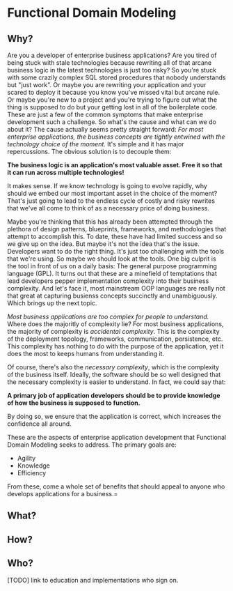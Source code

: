 # Functional Domain Modeling

## Why?
Are you a developer of enterprise business applications?  Are you tired of being stuck with stale technologies because rewriting all of that arcane business logic in the latest technologies is just too risky?  So you're stuck with some crazily complex SQL stored procedures that nobody understands but "just work".  Or maybe you are rewriting your application and your scared to deploy it because you know you've missed vital but arcane rule.  Or maybe you're new to a project and you're trying to figure out what the thing is supposed to do but your getting lost in all of the boilerplate code.  These are just a few of the common symptoms that make enterprise development such a challenge.  So what's the cause and what can we do about it?  The cause actually seems pretty straight forward: *For most enterprise applications, the business concepts are tightly entwined with the technology choice of the moment.*  It's simple and it has major repercussions.  The obvious solution is to decouple them:

**The business logic is an application's most valuable asset.  Free it so that it can run across multiple technologies!**

It makes sense.  If we know technology is going to evolve rapidly, why should we embed our most important asset in the choice of the moment?  That's just going to lead to the endless cycle of costly and risky rewrites that we've all come to think of as a necessary price of doing business. 

Maybe you're thinking that this has already been attempted through the plethora of design patterns, blueprints, frameworks, and methodologies that attempt to accomplish this.  To date, these have had limited success and so we give up on the idea.  But maybe it's not the idea that's the issue.  Developers want to do the right thing.  It's just too challenging with the tools that we're using.  So maybe we should look at the tools.  One big culprit is the tool in front of us on a daily basis:  The general purpose programming language (GPL).  It turns out that these are a minefield of temptations that lead developers pepper implementation complexity into their business complexity.  And let's face it, most mainstream OOP languages are really not that great at capturing busienss concepts succinctly and unambiguously.  Which brings up the next topic.

*Most business applications are too complex for people to understand.*  Where does the majoritly of complexity lie?  For most business applications, the majority of complexity is *accidental complexity*. This is the complexity of the deployment topology, frameworks, communication, persistence, etc.  This complexity has nothing to do with the purpose of the application, yet it does the most to keeps humans from understanding it. 

Of course, there's also the *necessary complexity*, which is the complexity of the business itself.  Ideally, the software should be so well designed that the necessary complexity is easier to understand.  In fact, we could say that:

**A primary job of application developers should be to provide knowledge of how the business is supposed to function.**

By doing so, we ensure that the application is correct, which increases the confidence all around.  

These are the aspects of enterprise application development that Functional Domain Modeling seeks to address.  The primary goals are:

* Agility
* Knowledge
* Efficiency

From these, come a whole set of benefits that should appeal to anyone who develops applications for a business.=

## What?

## How?

## Who?
[TODO] link to education and implementations who sign on.

